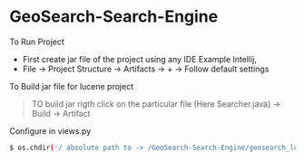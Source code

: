 # GeoSearch-Search-Engine

To Run Project

- First create jar file of the project using any IDE Example Intellij,
- File -> Project Structure -> Artifacts -> + -> Follow default settings

To Build jar file for lucene project

> TO build jar rigth click on the particular file (Here Searcher.java) -> Build -> Artifact

Configure in views.py

```sh
$ os.chdir('/ absolute path to -> /GeoSearch-Search-Engine/geosearch_lucene')
```
